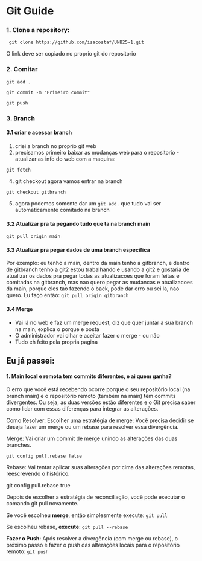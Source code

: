 # Git Guide

### 1. Clone a repository:
``` git clone https://github.com/isacostaf/UNB25-1.git```

O link deve ser copiado no proprio git do repositorio

### 2. Comitar
```git add .```

```git commit -m "Primeiro commit"```

```git push```

### 3. Branch

#### 3.1 criar e acessar branch
1. criei a branch no proprio git web
2. precisamos primeiro baixar as mudanças web para o repositorio - atualizar as info do web com a maquina:

```git fetch```

4. git checkout agora vamos entrar na branch

```git checkout gitbranch```

5. agora podemos somente dar um ```git add.``` que tudo vai ser automaticamente comitado na branch

#### 3.2 Atualizar pra ta pegando tudo que ta na branch main
```git pull origin main```

#### 3.3 Atualizar pra pegar dados de uma branch específica
Por exemplo: eu tenho a main, dentro da main tenho a gitbranch, e dentro de gitbranch tenho a git2
estou trabalhando e usando a git2 e gostaria de atualizar os dados pra pegar todas as atualizacoes que foram feitas e comitadas na gitbranch, mas nao quero pegar as mudancas e atualizacoes da main, porque eles tao fazendo o back, pode dar erro ou sei la, nao quero.
Eu faço então:
```git pull origin gitbranch```

#### 3.4 Merge
- Vai lá no web e faz um merge request, diz que quer juntar a sua branch na main, explica o porque e posta
- O administrador vai olhar e aceitar fazer o merge - ou não
- Tudo eh feito pela propria pagina

## Eu já passei:

#### 1. Main local e remota tem commits diferentes, e ai quem ganha?
O erro que você está recebendo ocorre porque o seu repositório local (na branch main) e o repositório remoto (também na main) têm commits divergentes. Ou seja, as duas versões estão diferentes e o Git precisa saber como lidar com essas diferenças para integrar as alterações.

Como Resolver:
Escolher uma estratégia de merge: Você precisa decidir se deseja fazer um merge ou um rebase para resolver essa divergência.

Merge: Vai criar um commit de merge unindo as alterações das duas branches.

```git config pull.rebase false```

Rebase: Vai tentar aplicar suas alterações por cima das alterações remotas, reescrevendo o histórico.

git config pull.rebase true

Depois de escolher a estratégia de reconciliação, você pode executar o comando git pull novamente.

Se você escolheu **merge**, então simplesmente execute: ```git pull```

Se escolheu rebase, **execute**: ```git pull --rebase```

**Fazer o Push:** Após resolver a divergência (com merge ou rebase), o próximo passo é fazer o push das alterações locais para o repositório remoto:
```git push```

